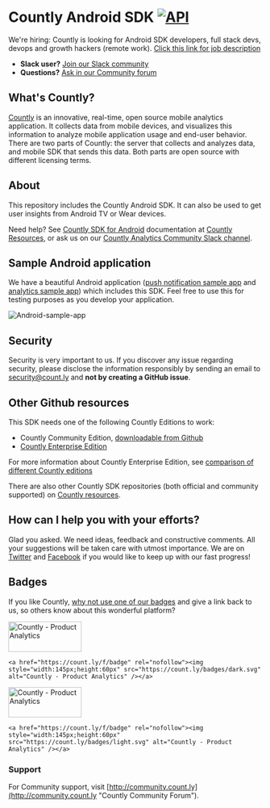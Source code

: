 # Countly Android SDK <!-- [![Build Status](https://api.travis-ci.org/Countly/countly-sdk-android.png)](https://travis-ci.org/Countly/countly-sdk-android) --> [![API](https://img.shields.io/badge/API-9%2B-brightgreen.svg?style=flat)](https://android-arsenal.com/api?level=9)

We're hiring: Countly is looking for Android SDK developers, full stack devs, devops and growth hackers (remote work). [Click this link for job description](https://angel.co/countly/jobs/)

* **Slack user?** [Join our Slack community](http://slack.count.ly)
* **Questions?** [Ask in our Community forum](http://community.count.ly)

## What's Countly?
[Countly](http://count.ly) is an innovative, real-time, open source mobile analytics application. It collects data from mobile devices, and visualizes this information to analyze mobile application usage and end-user behavior. There are two parts of Countly: the server that collects and analyzes data, and mobile SDK that sends this data. Both parts are open source with different licensing terms.

## About

This repository includes the Countly Android SDK. It can also be used to get user insights from Android TV or Wear devices.

Need help? See [Countly SDK for Android](http://resources.count.ly/v1.0/docs/countly-sdk-for-android) documentation at [Countly Resources](http://resources.count.ly), or ask us on our [Countly Analytics Community Slack channel](http://slack.count.ly).

## Sample Android application

We have a beautiful Android application ([push notification sample app](https://github.com/Countly/countly-sdk-android/tree/master/app-messaging) and [analytics sample app](https://github.com/Countly/countly-sdk-android/tree/master/app)) which includes this SDK. Feel free to use this for testing purposes as you develop your application.

![Android-sample-app](https://count.ly/github/countly-android-sample-app.png)

## Security

Security is very important to us. If you discover any issue regarding security, please disclose the information responsibly by sending an email to security@count.ly and **not by creating a GitHub issue**.

## Other Github resources

This SDK needs one of the following Countly Editions to work: 

* Countly Community Edition, [downloadable from Github](https://github.com/Countly/countly-server)
* [Countly Enterprise Edition](http://count.ly/product)

For more information about Countly Enterprise Edition, see [comparison of different Countly editions](https://count.ly/compare/)

There are also other Countly SDK repositories (both official and community supported) on [Countly resources](http://resources.count.ly/v1.0/docs/downloading-sdks).

## How can I help you with your efforts?
Glad you asked. We need ideas, feedback and constructive comments. All your suggestions will be taken care with utmost importance. We are on [Twitter](http://twitter.com/gocountly) and [Facebook](http://www.facebook.com/Countly) if you would like to keep up with our fast progress!

## Badges

If you like Countly, [why not use one of our badges](https://count.ly/brand-assets) and give a link back to us, so others know about this wonderful platform? 

<a href="https://count.ly/f/badge" rel="nofollow"><img style="width:145px;height:60px" src="https://count.ly/badges/dark.svg" alt="Countly - Product Analytics" /></a>

    <a href="https://count.ly/f/badge" rel="nofollow"><img style="width:145px;height:60px" src="https://count.ly/badges/dark.svg" alt="Countly - Product Analytics" /></a>

<a href="https://count.ly/f/badge" rel="nofollow"><img style="width:145px;height:60px" src="https://count.ly/badges/light.svg" alt="Countly - Product Analytics" /></a>

    <a href="https://count.ly/f/badge" rel="nofollow"><img style="width:145px;height:60px" src="https://count.ly/badges/light.svg" alt="Countly - Product Analytics" /></a>

### Support

For Community support, visit [http://community.count.ly](http://community.count.ly "Countly Community Forum").
